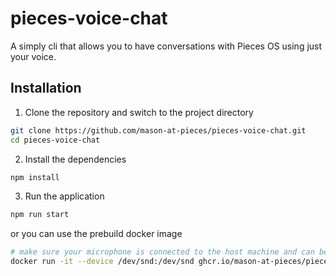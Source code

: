 # pieces-voice-chat

A simply cli that allows you to have conversations with Pieces OS using just your voice.

## Installation

1. Clone the repository and switch to the project directory
```bash
git clone https://github.com/mason-at-pieces/pieces-voice-chat.git
cd pieces-voice-chat
```

2. Install the dependencies
```bash
npm install
```

3. Run the application
```bash
npm run start
```

or you can use the prebuild docker image

```bash
# make sure your microphone is connected to the host machine and can be accessed by the operating system
docker run -it --device /dev/snd:/dev/snd ghcr.io/mason-at-pieces/pieces-voice-chat:latest
```
